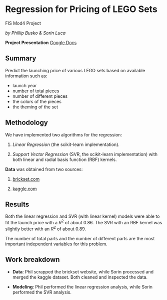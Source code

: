 # Regression for Pricing of LEGO Sets
FIS Mod4 Project

*by Phillip Busko & Sorin Luca*

**Project Presentation**
[Google Docs](https://docs.google.com/presentation/d/1h-8MnhFCwu_dVXVftjegIf_1CB65Z5tXdPTkiSW0yjo/edit?usp=sharing)

## Summary

Predict the launching price of various LEGO sets based on available information such as:

- launch year
- number of total pieces
- number of different pieces
- the colors of the pieces
- the theming of the set

## Methodology

We have implemented two algorithms for the regression:

1. *Linear Regression* (the scikit-learn implementation).

2. *Support Vector Regression* (SVR, the scikit-learn implementation) with
both linear and radial basis function (RBF) kernels.

**Data** was obtained from two sources:

1. [brickset.com](https://brickset.com)

2. [kaggle.com](https://www.kaggle.com/rtatman/lego-database)

## Results

Both the linear regression and SVR (with linear kernel) models were able
to fit the launch price with a $R^2$ of about 0.86. The SVR with
an RBF kernel was slightly better with an $R^2$ of about 0.89.

The number of total parts and the number of different parts are the most
important independent variables for this problem.

## Work breakdown

- **Data**: Phil scrapped the brickset website, while Sorin processed and
merged the kaggle dataset. Both cleaned and inspected the data.

- **Modeling**: Phil performed the linear regression analysis, while
Sorin performed the SVR analysis.
